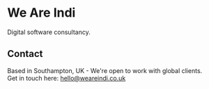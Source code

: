 # We Are Indi

Digital software consultancy.

## Contact

Based in Southampton, UK - We're open to work with global clients.   
Get in touch here: [hello@weareindi.co.uk](mailto:hello@weareindi.co.uk)
